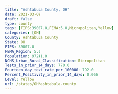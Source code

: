 ```yaml
---
title: "Ashtabula County, OH"
date: 2021-03-09
draft: false
type: county
tags: [FIPS:39007.0,FEMA:5.0,Micropolitan,Yellow]
categories: [OH]
County: Ashtabula County
State: OH
FIPS: 39007.0
FEMA_Region: 5.0
Population: 97241.0
NCHS_Urban_Rural_Classification: Micropolitan
Tests_in_prior_14_days: 770.0
Fourteen_day_test_rate_per_100000: 792.0
Percent_Positivity_in_prior_14_days: 0.066
Level: Yellow
url: /states/OH/ashtabula-county
---
```



